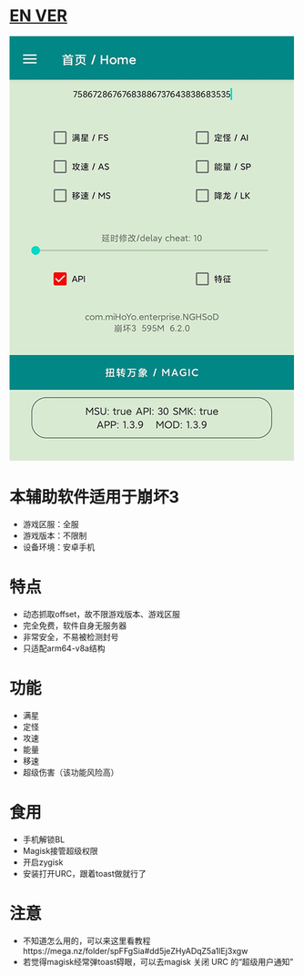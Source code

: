 # [EN VER](README_en.md)  
  
<img src="release/00.jpg" width="500px">


# 本辅助软件适用于崩坏3
* 游戏区服：全服
* 游戏版本：不限制
* 设备环境：安卓手机

# 特点
* 动态抓取offset，故不限游戏版本、游戏区服
* 完全免费，软件自身无服务器
* 非常安全，不易被检测封号
* 只适配arm64-v8a结构

# 功能
* 满星
* 定怪
* 攻速
* 能量
* 移速
* 超级伤害（该功能风险高）

# 食用
* 手机解锁BL
* Magisk接管超级权限
* 开启zygisk
* 安装打开URC，跟着toast做就行了


# 注意
* 不知道怎么用的，可以来这里看教程https://mega.nz/folder/spFFgSia#dd5jeZHyADqZ5a1lEj3xgw
* 若觉得magisk经常弹toast碍眼，可以去magisk 关闭 URC 的“超级用户通知”

